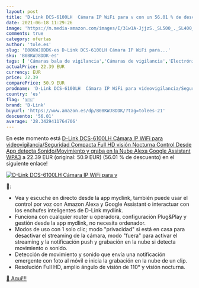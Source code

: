```yaml
---
layout: post
title: 'D-Link DCS-6100LH  Cámara IP WiFi para v con un 56.01 % de descuento'
date: 2021-06-18 11:29:26
image: 'https://m.media-amazon.com/images/I/31w1A-JjjzS._SL500_._SL400_.jpg'
comments: true
category: ofertas
author: 'tole.es'
slug: 'B08KWJ8DDK-es D-Link DCS-6100LH Cámara IP WiFi para...'
sku: 'B08KWJ8DDK-es'
tags: [ 'Cámaras bala de vigilancia','Cámaras de vigilancia','Electrónica','Fotografía y videocámaras','alexa','d-link', ]
actualPrice: 22.39 EUR
currency: EUR
price: 22.39
comparePrice: 50.9 EUR
prodname: 'D-Link DCS-6100LH  Cámara IP WiFi para videovigilancia/Seguridad  Compacta  Full HD  visión Nocturna  Control Desde App  detecta Sonido/Movimiento y graba en la Nube  Alexa  Google Assistant  WPA3'
country: 'es'
flag: '🇪🇸'
brand: 'D-Link'
buyurl: 'https://www.amazon.es/dp/B08KWJ8DDK/?tag=tolees-21'
descuento: '56.01'
average: '28.3429411764706'
---
```


En este momento está [D-Link DCS-6100LH  Cámara IP WiFi para videovigilancia/Seguridad  Compacta  Full HD  visión Nocturna  Control Desde App  detecta Sonido/Movimiento y graba en la Nube  Alexa  Google Assistant  WPA3](https://www.amazon.es/dp/B08KWJ8DDK/?tag=tolees-21) a 22.39 EUR (original: 50.9 EUR) (56.01 %  de descuento) en el siguiente enlace!

[![D-Link DCS-6100LH  Cámara IP WiFi para v](https://m.media-amazon.com/images/I/31w1A-JjjzS._SL500_._SL400_.jpg)](https://www.amazon.es/dp/B08KWJ8DDK/?tag=tolees-21)

🔎:

- Vea y escuche en directo desde la app mydlink, también puede usar el control por voz con Amazon Alexa y Google Assistant o interactuar con los enchufes inteligentes de D-Link mydlink.
- Funciona con cualquier router u operadora, configuración Plug&Play y gestión desde la app mydlink, no necesita ordenador.
- Modos de uso con 1 solo clic; modo "privacidad" si está en casa para desactivar el streaming de la cámara, modo "fuera" para activar el streaming y la notificación push y grabación en la nube si detecta movimiento o sonido.
- Detección de movimiento y sonido que envía una notificación emergente con foto al móvil e inicia la grabación en la nube de un clip.
- Resolución Full HD, amplio ángulo de visión de 110° y visión nocturna.

[🛒 Aquí!!!](https://www.amazon.es/dp/B08KWJ8DDK/?tag=tolees-21)
